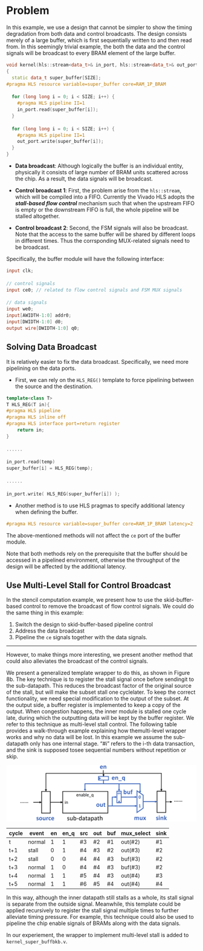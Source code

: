 
# Problem

In this example, we use a design that cannot be simpler to show the timing degradation from both data and control broadcasts. The design consists merely of a large buffer, which is first sequentially written to and then read from. In this seemingly trivial example, the both the data and the control signals will be broadcast to every BRAM element of the large buffer. 
```c++
void kernel(hls::stream<data_t>& in_port, hls::stream<data_t>& out_port)
{
  static data_t super_buffer[SIZE];
#pragma HLS resource variable=super_buffer core=RAM_1P_BRAM

  for (long long i = 0; i < SIZE; i++) {
    #pragma HLS pipeline II=1
    in_port.read(super_buffer[i]);
  }
    
  for (long long i = 0; i < SIZE; i++) {
    #pragma HLS pipeline II=1
    out_port.write(super_buffer[i]);
  }
}
```

- **Data broadcast**: Although logically the buffer is an individual entity, physically it consists of large number of BRAM units scattered across the chip. As a result, the data signals will be broadcast. 

- **Control broadcast 1**: First, the problem arise from the ```hls::stream```, which will be compiled into a FIFO. Currently the Vivado HLS adopts the ***stall-based flow control*** mechanism such that when the upstream FIFO is empty or the downstream FIFO is full, the whole pipeline will be stalled altogether. 
  
- **Control broadcast 2**: Second, the FSM signals will also be broadcast. Note that the access to the same buffer will be shared by different loops in different times. Thus the corrsponding MUX-related signals need to be broadcast. 

Specifically, the buffer module will have the following interface:
```Verilog
input clk;

// control signals
input ce0; // related to flow control signals and FSM MUX signals

// data signals
input we0;
input[AWIDTH-1:0] addr0;
input[DWIDTH-1:0] d0;
output wire[DWIDTH-1:0] q0;
```

## Solving Data Broadcast
It is relatively easier to fix the data broadcast. Specifically, we need more pipelining on the data ports.

- First, we can rely on the ```HLS_REG()``` template to force pipelining between the source and the destination.

```c++
template<class T>
T HLS_REG(T in){
#pragma HLS pipeline
#pragma HLS inline off
#pragma HLS interface port=return register
    return in;
}

......

in_port.read(temp)
super_buffer[i] = HLS_REG(temp);

......

in_port.write( HLS_REG(super_buffer[i]) );
```

- Another method is to use HLS pragmas to specify additional latency when defining the buffer.

```c++
#pragma HLS resource variable=super_buffer core=RAM_1P_BRAM latency=2
```

The above-mentioned methods will not affect the `ce` port of the buffer module.

Note that both methods rely on the prerequisite that the buffer should be accessed in a pipelined environment, otherwise the throughput of the design will be affected by the additional latency.

## Use Multi-Level Stall for Control Broadcast

In the stencil computation example, we present how to use the skid-buffer-based control to remove the broadcast of flow control signals. We could do the same thing in this example:

1. Switch the design to skid-buffer-based pipeline control
2. Address the data broadcast
3. Pipeline the `ce` signals together with the data signals.

---

However, to make things more interesting, we present another method that could also alleviates the broadcast of the control signals.

We present a generalized template wrapper to do this, as shown in Figure 8b. The key technique is to register the stall signal once before sendingit to the sub-datapath. This reduces the broadcast factor of the original source of the stall, but will make the subset stall one cyclelater. To keep the correct functionality, we need special modification to the output of the subset. At the output side, a buffer register is implemented to keep a copy of the output. When congestion happens, the inner module is stalled one cycle late, during which the outputting data will be kept by the buffer register. We refer to this technique as multi-level stall control. The following table provides a walk-through example explaining how themulti-level wrapper works and why no data will be lost. In this example we assume the sub-datapath only has one internal stage. “#i” refers to the i-th data transaction, and the sink is supposed tosee sequential numbers without repetition or skip.

![multi-cycle-stall](https://github.com/Licheng-Guo/vivado-hls-broadcast-optimization/blob/master/ctrl_broadcast/eg2_stream_buffer/mult-cycle_stall.png)

| cycle | event  | en | en\_q | src | out | buf | mux\_select | sink |
|-------|--------|----|-------|-----|-----|-----|-------------|------|
| t     | normal | 1  | 1     | \#3 | \#2 | \#1 | out\(\#2\)  | \#1  |
| t\+1  | stall  | 0  | 1     | \#4 | \#3 | \#2 | out\(\#3\)  | \#2  |
| t\+2  | stall  | 0  | 0     | \#4 | \#4 | \#3 | buf\(\#3\)  | \#2  |
| t\+3  | normal | 1  | 0     | \#4 | \#4 | \#3 | buf\(\#3\)  | \#2  |
| t\+4  | normal | 1  | 1     | \#5 | \#4 | \#3 | out\(\#4\)  | \#3  |
| t\+5  | normal | 1  | 1     | \#6 | \#5 | \#4 | out\(\#4\)  | \#4  |

In this way, although the inner datapath still stalls as a whole, its stall signal is separate from the outside signal. Meanwhile, this template could be applied recursively to register the stall signal multiple times to further alleviate timing pressure. For example, this technique could also be used to pipeline the chip enable signals of BRAMs along with the data signals.

In our experiement, the wrapper to implement multi-level stall is added to `kernel_super_buffbkb.v`.
